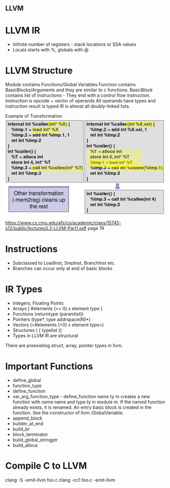 ## LLVM

# LLVM IR
* Infinite number of registers - stack locations or SSA values
* Locals starts with %, globals with @

# LLVM Structure
Module contains Functions/Global Variables
Function contains BasicBlocks/Arguments and they are similar to c functions.
BasicBlock contains list of instructions - They end with a control flow instruction.
Instruction is opcode + vector of operands
All operands have types and instruction result is typed
IR is almost all doubly-linked lists.

Example of Transformation
![llvm](images/llvmtrans.png)

https://www.cs.cmu.edu/afs/cs/academic/class/15745-s12/public/lectures/L3-LLVM-Part1.pdf page 19

# Instructions
* Subclassed to LoadInst, SmpInst, BranchInst etc. 
* Branches can occur only at end of basic blocks

# IR Types
* Integers, Floating Points
* Arrays [ #elements (>= 0) x element type ]
* Functions (returntype (paramlist))
* Pointers (type*, type addrspace(N)*)
* Vectors (<#elements (>0) x element type>)
* Structures ( { typelist })
* Types in LLVM IR are structural

There are preexisting struct, array, pointer types in llvm.

# Important Functions
* define_global
* function_type
* define_function
* var_arg_function_type - define_function name ty m creates a new function with name name and type ty in module m. If the named function already exists, it is renamed. An entry basic block is created in the function. See the constructor of llvm::GlobalVariable.
* append_block
* builder_at_end
* build_br
* block_terminator
* build_global_stringptr
* build_alloca

# Compile C to LLVM
clang -S -emit-llvm foo.c
clang -cc1 foo.c -emit-llvm